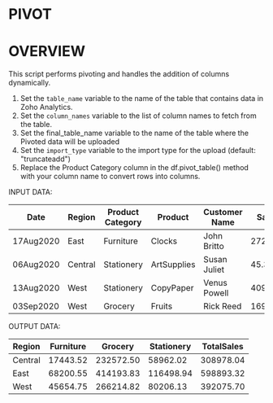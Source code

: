 # PIVOT

# OVERVIEW
This script performs pivoting and handles the addition of columns dynamically.

1. Set the `table_name` variable to the name of the table that contains data in Zoho Analytics.
2. Set the `column_names` variable to the list of column names to fetch from the table.
3. Set the final_table_name variable to the name of the table where the Pivoted data will be uploaded
4. Set the `import_type` variable to the import type for the upload (default: "truncateadd")
5. Replace the Product Category column in the df.pivot_table() method with your column name to convert rows into columns.




INPUT DATA:

| Date       | Region  | Product Category | Product      | Customer Name | Sales  | Cost  |
|------------|---------|------------------|--------------|---------------|--------|-------|
| 17Aug2020  | East    | Furniture        | Clocks       | John Britto   | 272.34 | 14.58 |
| 06Aug2020  | Central | Stationery       | ArtSupplies  | Susan Juliet  | 45.31  | 12.93 |
| 13Aug2020  | West    | Stationery       | CopyPaper    | Venus Powell  | 409.51 | 40.92 |
| 03Sep2020  | West    | Grocery          | Fruits       | Rick Reed     | 1697.96| 503.41|


OUTPUT DATA:

| Region | Furniture | Grocery    | Stationery | TotalSales |
|--------|-----------|------------|------------|------------|
| Central| 17443.52  | 232572.50  | 58962.02   | 308978.04  |
| East   | 68200.55  | 414193.83  | 116498.94  | 598893.32  |
| West   | 45654.75  | 266214.82  | 80206.13   | 392075.70  |
